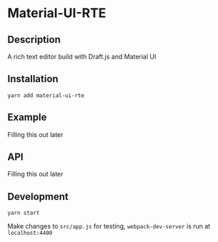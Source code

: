 # Material-UI-RTE

## Description

A rich text editor build with Draft.js and Material UI

## Installation

`yarn add material-ui-rte`

## Example

Filling this out later

## API

Filling this out later

## Development

`yarn start`

Make changes to `src/app.js` for testing, `webpack-dev-server` is run at `localhost:4400`